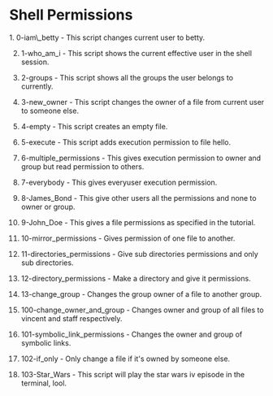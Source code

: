 <h1> Shell Permissions </h1>
1. 0-iam\_betty - This script changes current user to betty.

2. 1-who\_am\_i - This script shows the current effective user in the shell session.

3. 2-groups - This script shows all the groups the user belongs to currently.

4. 3-new\_owner - This script changes the owner of a file from current user to someone else.

5. 4-empty - This script creates an empty file.

6. 5-execute - This script adds execution permission to file hello.

7. 6-multiple\_permissions - This gives execution permission to owner and group but read permission to others.

8. 7-everybody - This gives everyuser execution permission.

9. 8-James\_Bond - This give other users all the permissions and none to owner or group.

10. 9-John\_Doe - This gives a file permissions as specified in the tutorial.

11. 10-mirror\_permissions - Gives permission of one file to another.

12. 11-directories\_permissions - Give sub directories permissions and only sub directories.

13. 12-directory\_permissions - Make a directory and give it permissions.

14. 13-change\_group - Changes the group owner of a file to another group.

15. 100-change\_owner\_and\_group - Changes owner and group of all files to vincent and staff respectively.

16. 101-symbolic\_link\_permissions - Changes the owner and group of symbolic links.

17. 102-if\_only - Only change a file if it's owned by someone else.

18. 103-Star\_Wars - This script will play the star wars iv episode in the terminal, lool.
